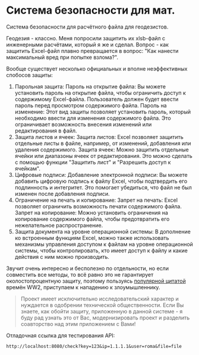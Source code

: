 # Система безопасности для мат.

Система безопасности для расчётного файла для геодезистов.

Геодезия - классно. Меня попросили защитить их xlsb-файл с инженерными расчётами, который я же и сделал. Вопрос - как защитить Excel-файл плавно превращается в вопрос: "Как нанести максимальный вред при попытке взлома?".

Вообще существует несколько официальных и вполне неэффективных спобосов защиты:

1. Парольная защита:
   Пароль на открытие файла: Вы можете установить пароль на открытие файла, чтобы ограничить доступ к содержимому Excel-файла. Пользователь должен будет ввести пароль перед просмотром содержимого файла.
   Пароль на изменение: Этот вид защиты позволяет установить пароль, который необходимо ввести для изменения содержимого файла. Это ограничивает возможность внесения изменений или редактирования в файл.
2. Защита листов и ячеек:
   Защита листов: Excel позволяет защитить отдельные листы в файле, например, от изменений, добавления или удаления содержимого.
   Защита ячеек: Можно защитить отдельные ячейки или диапазоны ячеек от редактирования. Это можно сделать с помощью функции "Защитить лист" и "Разрешить доступ к ячейкам".
3. Цифровые подписи:
   Добавление электронной подписи: Вы можете добавить цифровую подпись к файлу Excel, чтобы подтвердить его подлинность и интегритет. Это помогает убедиться, что файл не был изменен после добавления подписи.
4. Ограничение на печать и копирование:
   Запрет на печать: Excel позволяет ограничить возможность печати содержимого файла.
   Запрет на копирование: Можно установить ограничения на копирование содержимого файла, чтобы предотвратить его нежелательное распространение.
5. Защита документа на уровне операционной системы:
   В дополнение ко встроенным функциям Excel, можно также использовать механизмы управления доступом к файлам на уровне операционной системы, чтобы контролировать, кто имеет доступ к файлу и какие действия с ним можно производить.

Звучит очень интересно и бесполезно по отдельности, но если совместить все методы, то всё равно это не гарантирует околостопроцентную защиту, поэтому пользуясь [популярной цитатой](https://en.wikipedia.org/wiki/The_best_defense_is_a_good_offense) времён WW2, приступаем к нападению к злоумышленнику. 

> Проект имеет исключительно исследовательский характер и нуждается в одобрении технической общественности. Если Вы знаете, как обойти защиту, приложенную в данной системе - я буду рад узнать это от Вас, модернизировать проект и разделить соавторство над этим приложением с Вами!

Отладочная ссылка для тестирования API:

`http://localhost:8080/check?key=123&ip=1.1.1.1&user=roma&file=file`

